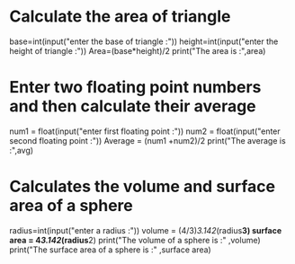 # Calculate the area of triangle

base=int(input("enter the base of triangle :"))
height=int(input("enter the height of triangle :"))
Area=(base*height)/2
print("The area is :",area)


# Enter two floating point numbers and then calculate their average

num1 = float(input("enter first floating point :"))
num2 = float(input("enter second floating point :"))
Average = (num1 +num2)/2
print("The average is :",avg)


# Calculates the volume and surface area of a sphere

radius=int(input("enter a radius :"))
volume = (4/3)*3.142*(radius**3)
surface area = 4*3.142*(radius**2)
print("The volume of a sphere is :" ,volume)
print("The surface area of a sphere is :" ,surface area)
